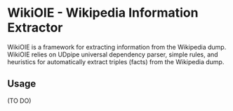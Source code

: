 WikiOIE - Wikipedia Information Extractor
============================================

WikiOIE is a framework for extracting information from the Wikipedia dump.
WikiOIE relies on UDpipe universal dependency parser, simple rules, and heuristics for automatically extract triples (facts) from the Wikipedia dump.

Usage
---------

(TO DO)
